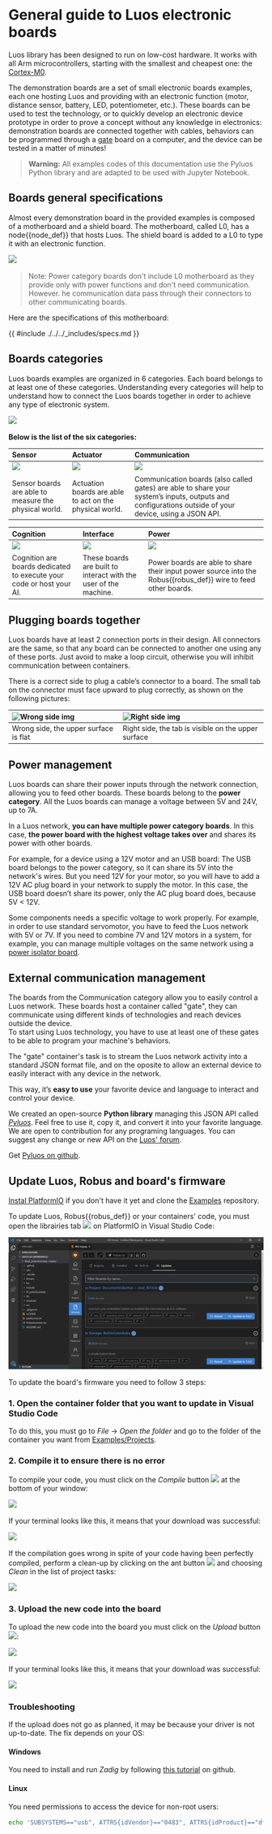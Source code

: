 # General guide to Luos electronic boards

Luos library has been designed to run on low-cost hardware. It works with all Arm microcontrollers, starting with the smallest and cheapest one: the <a href="https://developer.arm.com/ip-products/processors/cortex-m/cortex-m0" target="_blank">Cortex-M0</a>. 

The demonstration boards are a set of small electronic boards examples, each one hosting Luos and providing with an electronic function (motor, distance sensor, battery, LED, potentiometer, etc.). These boards can be used to test the technology, or to quickly develop an electronic device prototype in order to prove a concept without any knowledge in electronics: demonstration boards are connected together with cables, behaviors can be programmed through a [gate](./boards_list/usb.md) board on a computer, and the device can be tested in a matter of minutes!

> **Warning:** All examples codes of this documentation use the Pyluos Python library and are adapted to be used with Jupyter Notebook.

## Boards general specifications
Almost every demonstration board in the provided examples is composed of a motherboard and a shield board. The motherboard, called L0, has a <span class="cust_tooltip">node<span class="cust_tooltiptext">{{node_def}}</span></span> that hosts Luos. The shield board is added to a L0 to type it with an electronic function.

<img src="../../_assets/img/assembly.png" height="200px" />

> Note: Power category boards don't include L0 motherboard as they provide only with power functions and don't need communication. However. he communication data pass through their connectors to other communicating boards.

Here are the specifications of this motherboard:

{{ #include ./../../_includes/specs.md }}

## Boards categories
Luos boards examples are organized in 6 categories. Each board belongs to at least one of these categories. Understanding every categories will help to understand how to connect the Luos boards together in order to achieve any type of electronic system.

<img src="../../_assets/img/boards_example.png" height="" />

**Below is the list of the six categories:**

|Sensor|Actuator|Communication|
|:-|:-|:-|
|<img src="../../_assets/img/sticker-sensor.png" height="80" />|<img src="../../_assets/img/sticker-actuation.png" height="80" />|<img src="../../_assets/img/sticker-communication.png" height="80" />|
|Sensor boards are able to measure the physical world.|Actuation boards are able to act on the physical world.|Communication boards (also called gates) are able to share your system’s inputs, outputs and configurations outside of your device, using a JSON API.|

|Cognition|Interface|Power|
|:-|:-|:-|
|<img src="../../_assets/img/sticker-cognition.png" height="80" />|<img src="../../_assets/img/sticker-interface.png" height="80" />|<img src="../../_assets/img/sticker-power.png" height="80" />|
|Cognition are boards dedicated to execute your code or host your AI.|These boards are built to interact with the user of the machine.|Power boards are able to share their input power source into the <span class="cust_tooltip">Robus<span class="cust_tooltiptext">{{robus_def}}</span></span> wire to feed other boards.|

<a name="plug"></a>
## Plugging boards together
Luos boards have at least 2 connection ports in their design. All connectors are the same, so that any board can be connected to another one using any of these ports. Just avoid to make a loop circuit, otherwise you will inhibit communication between containers.

There is a correct side to plug a cable’s connector to a board. The small tab on the connector must face upward to plug correctly, as shown on the following pictures:

|![Wrong side img](../../_assets/img/plug-no.png)|![Right side img](../../_assets/img/plug-yes.png)|
|:-|:-|
|Wrong side, the upper surface is flat|Right side, the tab is visible on the upper surface|

## Power management
Luos boards can share their power inputs through the network connection, allowing you to feed other boards. These boards belong to the **power category**.
All the Luos boards can manage a voltage between 5V and 24V, up to 7A.

In a Luos network, **you can have multiple power category boards**. In this case, **the power board with the highest voltage takes over** and shares its power with other boards.

For example, for a device using a 12V motor and an USB board: The USB board belongs to the power category, so it can share its 5V into the network's wires. But you need 12V for your motor, so you will have to add a 12V AC plug board in your network to supply the motor. In this case, the USB board doesn’t share its power, only the AC plug board does, because 5V < 12V.

Some components needs a specific voltage to work properly. For example, in order to use standard servomotor, you have to feed the Luos network with 5V or 7V. If you need to combine 7V and 12V motors in a system, for example, you can manage multiple voltages on the same network using a [power isolator board](./boards_list/power-isolator.md).

## External communication management
The boards from the Communication category allow you to easily control a Luos network. These boards host a container called "gate", they can communicate using different kinds of technologies and reach devices outside the device.<br/>To start using Luos technology, you have to use at least one of these gates to be able to program your machine's behaviors.

The "gate" container's task is to stream the Luos network activity into a standard JSON format file, and on the oposite to allow an external device to easily interact with any device in the network.

This way, it’s **easy to use** your favorite device and language to interact and control your device.

We created an open-source **Python library** managing this JSON API called [*Pyluos*](../high/pyluos.md). Feel free to use it, copy it, and convert it into your favorite language. We are open to contribution for any programing languages. You can suggest any change or new API on the <a href="https://community.luos.io/" target="_blank">Luos' forum</a>.

Get <a href="https://github.com/Luos-io/Pyluos" target="_blank">Pyluos on github</a>.

## Update Luos, Robus and board's firmware
[Instal PlatformIO](../low/dev-env.html) if you don't have it yet and clone the [Examples](https://github.com/Luos-io/Examples) repository.

To update Luos, <span class="cust_tooltip">Robus<span class="cust_tooltiptext">{{robus_def}}</span></span> or your containers' code, you must open the librairies tab ![](../../_assets/img/vscode-lib-button.png) on PlatformIO in Visual Studio Code:

![](../../_assets/img/Update_Luos_Robus_Containers.png)

To update the board's firmware you need to follow 3 steps:

### 1. Open the container folder that you want to update in Visual Studio Code
To do this, you must go to *File* -> *Open the folder* and go to the folder of the container you want from [Examples/Projects](https://github.com/Luos-io/Examples/tree/master/Projects).

### 2. Compile it to ensure there is no error
To compile your code, you must click on the *Compile* button ![](../../_assets/img/compile-button.png) at the bottom of your window:

![](../../_assets/img/compile.png)

If your terminal looks like this, it means that your download was successful:

![](../../_assets/img/compile_success.png)

If the compilation goes wrong in spite of your code having been perfectly compiled, perform a clean-up by clicking on the ant button ![](../../_assets/img/vscode-ant-button.png) and choosing *Clean* in the list of project tasks:

![](../../_assets/img/clean.png)

### 3. Upload the new code into the board
To upload the new code into the board you must click on the *Upload* button ![](../../_assets/img/upload-button.png):

![](../../_assets/img/upload.png)

If your terminal looks like this, it means that your download was successful:

![](../../_assets/img/upload_success.png)

### Troubleshooting
If the upload does not go as planned, it may be because your driver is not up-to-date. The fix depends on your OS:

#### Windows
You need to install and run *Zadig* by following <a href="https://github.com/profezzorn/ProffieOS/wiki/zadig" target="blank_">this tutorial</a> on github.

#### Linux
You need permissions to access the device for non-root users:
```bash
echo 'SUBSYSTEMS=="usb", ATTRS{idVendor}=="0483", ATTRS{idProduct}=="df11", GROUP="plugdev", MODE="0666"' > /etc/udev/rules.d/60-luos.rules
```
